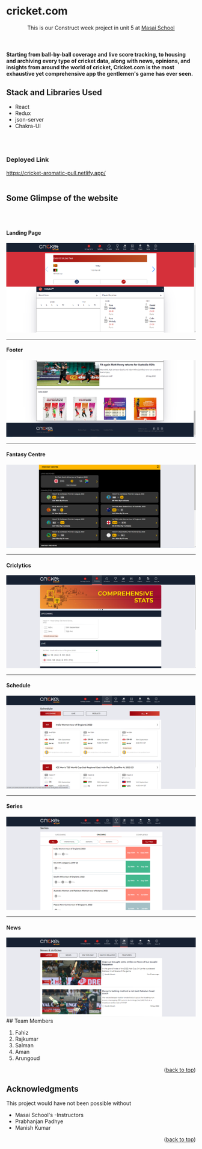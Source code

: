 <h1>cricket.com</h1>





  <p align="center">
    This is our Construct week project in unit 5 at <a href="https://www.masaischool.com/"> Masai School </a> 
    <br />
  
</div>
<br/>
<br/>





<!-- ABOUT THE PROJECT -->
<h4>Starting from ball-by-ball coverage and live score tracking, to housing and archiving every type of cricket data, along with news, opinions, and insights from around the world of cricket, Cricket.com is the most exhaustive yet comprehensive app the gentlemen's game has ever seen. </h4>

<h2>Stack and Libraries Used</h2>
<ul>
  <li>React</li>
  <li>Redux</li>
  <li>json-server</li>
  <li>Chakra-UI</li>
</ul>
<br/>
<br/>
<h3>Deployed Link</h3>
<a href="https://cricket-aromatic-pull.netlify.app/
">https://cricket-aromatic-pull.netlify.app/
</a>
<br/>
<br/>
<h2>Some Glimpse of the website</h2>
<br/>
<br/>

<h4>Landing Page</h4>
<img src="src/landing_page.png" alt="landing page">

<hr>
<h4>Footer</h4>
<img src="src/footer.png" alt="Footer">

<hr>
<h4>Fantasy Centre</h4>
<img src="src/fantasy_centre.png" alt="Fantasy Centre">

<hr>
<h4>Criclytics</h4>
<img src="src/criclytics.png" alt="Criclytics">

<hr>
<h4>Schedule</h4>
<img src="src/schedule.png" alt="Schedule">

<hr>
<h4>Series</h4>
<img src="src/series.png" alt="Series">

<hr>
<h4>News</h4>
<img src="src/news.png" alt="News">
## Team Members

1. Fahiz
2. Rajkumar
3. Salman
4. Aman
5. Arungoud 


<p align="right">(<a href="#top">back to top</a>)</p>




<!-- ACKNOWLEDGMENTS -->

## Acknowledgments

This project would have not been possible without

- Masai School's -Instructors
- Prabhanjan Padhye
- Manish Kumar


<p align="right">(<a href="#top">back to top</a>)</p>
